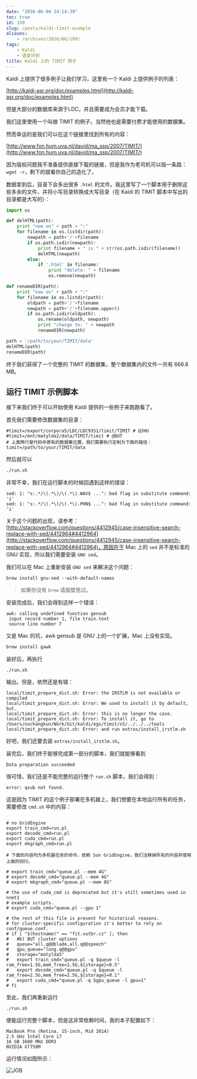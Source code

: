 ```yaml
---
date: "2016-06-04 14:14:39"
toc: true
id: 199
slug: /posts/kaldi-timit-example
aliases:
    - /archives/2016/06/199/
tags:
    - Kaldi
    - 语音识别
title: Kaldi 上的 TIMIT 例子
---
```


Kaldi 上提供了很多例子让我们学习，这里有一个 Kaldi 上提供例子的列表：

[http://kaldi-asr.org/doc/examples.html](http://kaldi-asr.org/doc/examples.html)

但是大部分的数据库来源于LDC，并且需要成为会员才能下载。

我们这里使用一个叫做 TIMIT 的例子，当然他也是需要付费才能使用的数据集。

然而幸运的是我们可以在这个链接里找到所有的内容：

[http://www.fon.hum.uva.nl/david/ma_ssp/2007/TIMIT/](http://www.fon.hum.uva.nl/david/ma_ssp/2007/TIMIT/)

因为版权问题我不准备提供直接下载的链接，但是我作为老司机可以指一条路：`wget -r`，剩下的就看你自己的造化了。

数据拿到后，目录下会多出很多 `.html` 的文件。我这里写了一个脚本用于删除这些多余的文件，并将小写目录转换成大写目录（在 Kaldi 的 TIMIT 脚本中写出的目录都是大写的）：

<!--more-->

```python
import os

def delHTML(path):
    print "now on" + path + ":"
    for filename in os.listdir(path):
        newpath = path+'/'+filename
        if os.path.isdir(newpath):
            print filename + " is " + str(os.path.isdir(filename))
            delHTML(newpath)
        else:
            if '.html' in filename:
                print "delete: " + filename
                os.remove(newpath)

def renameDIR(path):
    print "now on" + path + ":"
    for filename in os.listdir(path):
        oldpath = path+'/'+filename
        newpath = path+'/'+filename.upper()
        if os.path.isdir(oldpath):
            os.rename(oldpath, newpath)
            print "change to: " + newpath
            renameDIR(newpath)

path = '/path/to/your/TIMIT/data'
delHTML(path)
renameDIR(path)
```

终于我们获得了一个完整的 TIMIT 的数据集，整个数据集内的文件一共有 666.8 MB。


## 运行 TIMIT 示例脚本

接下来我们终于可以开始使用 Kaldi 提供的一些例子来跑跑看了。

首先我们需要修改数据集的目录：

```
#timit=/export/corpora5/LDC/LDC93S1/timit/TIMIT # @JHU
#timit=/mnt/matylda2/data/TIMIT/timit # @BUT
# 上面两行是代码中原有的数据集位置，我们需要执行定制为下面的路径：
timit=/path/to/your/TIMIT/data
```

然后就可以

```bash
./run.sh
```

非常不幸，我们在运行脚本的时候回遇到这样的错误：

```
sed: 1: "s:.*/\(.*\)/\(.*\).WAV$ ...": bad flag in substitute command: 'i'
sed: 1: "s:.*/\(.*\)/\(.*\).PHN$ ...": bad flag in substitute command: 'i'
```
关于这个问题的出现，请参考：[http://stackoverflow.com/questions/4412945/case-insensitive-search-replace-with-sed/4412964#4412964](http://stackoverflow.com/questions/4412945/case-insensitive-search-replace-with-sed/4412964#4412964)，原因在于 Mac 上的 `sed` 并不是标准的 GNU 实现，所以我们需要安装 `GNU sed`。

我们可以在 Mac 上重新安装 `GNU sed` 来解决这个问题：

```
brew install gnu-sed --with-default-names
```

> 如果你没有 `brew` 请面壁思过。

安装完成后，我们会得到这样一个错误：

```
awk: calling undefined function gensub
 input record number 1, file train.text
 source line number 7
```

又是 Mac 的坑，awk gensub 是 GNU 上的一个扩展，Mac 上没有实现。

```bash
brew install gawk
```

装好后，再执行

```
./run.sh
```


输出。但是，依然还是有错：

```
local/timit_prepare_dict.sh: Error: the IRSTLM is not available or compiled
local/timit_prepare_dict.sh: Error: We used to install it by default, but.
local/timit_prepare_dict.sh: Error: this is no longer the case.
local/timit_prepare_dict.sh: Error: To install it, go to /Users/ouchangkun/Work/Git/kaldi/egs/timit/s5/../../../tools
local/timit_prepare_dict.sh: Error: and run extras/install_irstlm.sh
```

好吧，我们还要去装 `extras/install_irstlm.sh`。

装完后，我们终于能够完成第一部分的脚本，我们就能够看到

```
Data preparation succeeded
```

很可惜，我们还是不能完整的运行整个 `run.sh` 脚本，我们会得到：

```
error: qsub not found.
```
这是因为 TIMIT 的这个例子部署在多机器上，我们想要在本地运行所有的任务，需要修改 `cmd.sh` 中的内容：

```

# no GridEngine
export train_cmd=run.pl
export decode_cmd=run.pl
export cuda_cmd=run.pl
export mkgraph_cmd=run.pl

# 下面的内容均为多机器任务的命令，依赖 Sun GridEngine，我们注释掉所有的内容并使用上面的四行。

# export train_cmd="queue.pl --mem 4G"
# export decode_cmd="queue.pl --mem 4G"
# export mkgraph_cmd="queue.pl --mem 8G"

# the use of cuda_cmd is deprecated but it's still sometimes used in nnet1
# example scripts.
# export cuda_cmd="queue.pl --gpu 1"

# the rest of this file is present for historical reasons.
# for cluster-specific configuration it's better to rely on conf/queue.conf.
# if [ "$(hostname)" == "fit.vutbr.cz" ]; then
#   #b) BUT cluster options
#   queue="all.q@@blade,all.q@@speech"
#   gpu_queue="long.q@@gpu"
#   storage="matylda5"
#   export train_cmd="queue.pl -q $queue -l ram_free=1.5G,mem_free=1.5G,${storage}=0.5"
#   export decode_cmd="queue.pl -q $queue -l ram_free=2.5G,mem_free=2.5G,${storage}=0.1"
#   export cuda_cmd="queue.pl -q $gpu_queue -l gpu=1"
# fi

```

至此，我们再重新运行

```
./run.sh
```

便能运行完整个脚本，但是这非常依赖时间，我的本子配置如下：

```
MacBook Pro (Retina, 15-inch, Mid 2014)
2.5 GHz Intel Core i7
16 GB 1600 MHz DDR3
NVIDIA GT750M
```

运行情况如图所示：

![JOB](/images/posts/199/1.png)
